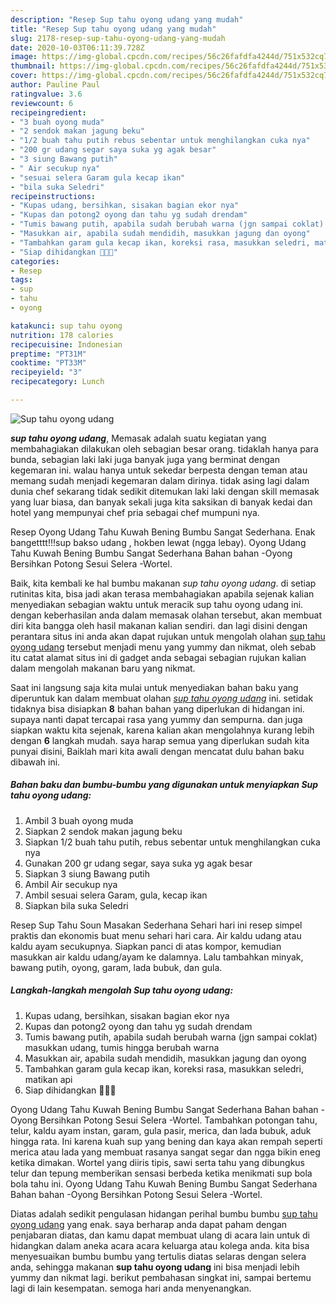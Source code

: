 ```yaml
---
description: "Resep Sup tahu oyong udang yang mudah"
title: "Resep Sup tahu oyong udang yang mudah"
slug: 2178-resep-sup-tahu-oyong-udang-yang-mudah
date: 2020-10-03T06:11:39.728Z
image: https://img-global.cpcdn.com/recipes/56c26fafdfa4244d/751x532cq70/sup-tahu-oyong-udang-foto-resep-utama.jpg
thumbnail: https://img-global.cpcdn.com/recipes/56c26fafdfa4244d/751x532cq70/sup-tahu-oyong-udang-foto-resep-utama.jpg
cover: https://img-global.cpcdn.com/recipes/56c26fafdfa4244d/751x532cq70/sup-tahu-oyong-udang-foto-resep-utama.jpg
author: Pauline Paul
ratingvalue: 3.6
reviewcount: 6
recipeingredient:
- "3 buah oyong muda"
- "2 sendok makan jagung beku"
- "1/2 buah tahu putih rebus sebentar untuk menghilangkan cuka nya"
- "200 gr udang segar saya suka yg agak besar"
- "3 siung Bawang putih"
- " Air secukup nya"
- "sesuai selera Garam gula kecap ikan"
- "bila suka Seledri"
recipeinstructions:
- "Kupas udang, bersihkan, sisakan bagian ekor nya"
- "Kupas dan potong2 oyong dan tahu yg sudah drendam"
- "Tumis bawang putih, apabila sudah berubah warna (jgn sampai coklat) masukkan udang, tumis hingga berubah warna"
- "Masukkan air, apabila sudah mendidih, masukkan jagung dan oyong"
- "Tambahkan garam gula kecap ikan, koreksi rasa, masukkan seledri, matikan api"
- "Siap dihidangkan 🥰😊😊"
categories:
- Resep
tags:
- sup
- tahu
- oyong

katakunci: sup tahu oyong 
nutrition: 178 calories
recipecuisine: Indonesian
preptime: "PT31M"
cooktime: "PT33M"
recipeyield: "3"
recipecategory: Lunch

---
```



![Sup tahu oyong udang](https://img-global.cpcdn.com/recipes/56c26fafdfa4244d/751x532cq70/sup-tahu-oyong-udang-foto-resep-utama.jpg)

<b><i>sup tahu oyong udang</i></b>, Memasak adalah suatu kegiatan yang membahagiakan dilakukan oleh sebagian besar orang. tidaklah hanya para bunda, sebagian laki laki juga banyak juga yang berminat dengan kegemaran ini. walau hanya untuk sekedar berpesta dengan teman atau memang sudah menjadi kegemaran dalam dirinya. tidak asing lagi dalam dunia chef sekarang tidak sedikit ditemukan laki laki dengan skill memasak yang luar biasa, dan banyak sekali juga kita saksikan di banyak kedai dan hotel yang mempunyai chef pria sebagai chef mumpuni nya.

Resep Oyong Udang Tahu Kuwah Bening Bumbu Sangat Sederhana. Enak bangetttt!!!sup bakso udang , hokben lewat (ngga lebay). Oyong Udang Tahu Kuwah Bening Bumbu Sangat Sederhana Bahan bahan -Oyong Bersihkan Potong Sesui Selera -Wortel.

Baik, kita kembali ke hal bumbu makanan <i>sup tahu oyong udang</i>. di setiap rutinitas kita, bisa jadi akan terasa membahagiakan apabila sejenak kalian menyediakan sebagian waktu untuk meracik sup tahu oyong udang ini. dengan keberhasilan anda dalam memasak olahan tersebut, akan membuat diri kita bangga oleh hasil makanan kalian sendiri. dan lagi disini dengan perantara situs ini anda akan dapat rujukan untuk mengolah olahan <u>sup tahu oyong udang</u> tersebut menjadi menu yang yummy dan nikmat, oleh sebab itu catat alamat situs ini di gadget anda sebagai sebagian rujukan kalian dalam mengolah makanan baru yang nikmat.


Saat ini langsung saja kita mulai untuk menyediakan bahan baku yang diperuntuk kan dalam membuat olahan <u><i>sup tahu oyong udang</i></u> ini. setidak tidaknya bisa disiapkan <b>8</b> bahan bahan yang diperlukan di hidangan ini. supaya nanti dapat tercapai rasa yang yummy dan sempurna. dan juga siapkan waktu kita sejenak, karena kalian akan mengolahnya kurang lebih dengan <b>6</b> langkah mudah. saya harap semua yang diperlukan sudah kita punyai disini, Baiklah mari kita awali dengan mencatat dulu bahan baku dibawah ini.

<!--inarticleads1-->

##### Bahan baku dan bumbu-bumbu yang digunakan untuk menyiapkan Sup tahu oyong udang:

1. Ambil 3 buah oyong muda
1. Siapkan 2 sendok makan jagung beku
1. Siapkan 1/2 buah tahu putih, rebus sebentar untuk menghilangkan cuka nya
1. Gunakan 200 gr udang segar, saya suka yg agak besar
1. Siapkan 3 siung Bawang putih
1. Ambil  Air secukup nya
1. Ambil sesuai selera Garam, gula, kecap ikan
1. Siapkan bila suka Seledri


Resep Sup Tahu Soun Masakan Sederhana Sehari hari ini resep simpel praktis dan ekonomis buat menu sehari hari cara. Air kaldu udang atau kaldu ayam secukupnya. Siapkan panci di atas kompor, kemudian masukkan air kaldu udang/ayam ke dalamnya. Lalu tambahkan minyak, bawang putih, oyong, garam, lada bubuk, dan gula. 

<!--inarticleads2-->

##### Langkah-langkah mengolah Sup tahu oyong udang:

1. Kupas udang, bersihkan, sisakan bagian ekor nya
1. Kupas dan potong2 oyong dan tahu yg sudah drendam
1. Tumis bawang putih, apabila sudah berubah warna (jgn sampai coklat) masukkan udang, tumis hingga berubah warna
1. Masukkan air, apabila sudah mendidih, masukkan jagung dan oyong
1. Tambahkan garam gula kecap ikan, koreksi rasa, masukkan seledri, matikan api
1. Siap dihidangkan 🥰😊😊


Oyong Udang Tahu Kuwah Bening Bumbu Sangat Sederhana Bahan bahan -Oyong Bersihkan Potong Sesui Selera -Wortel. Tambahkan potongan tahu, telur, kaldu ayam instan, garam, gula pasir, merica, dan lada bubuk, aduk hingga rata. Ini karena kuah sup yang bening dan kaya akan rempah seperti merica atau lada yang membuat rasanya sangat segar dan ngga bikin eneg ketika dimakan. Wortel yang diiris tipis, sawi serta tahu yang dibungkus telur dan tepung memberikan sensasi berbeda ketika menikmati sup bola bola tahu ini. Oyong Udang Tahu Kuwah Bening Bumbu Sangat Sederhana Bahan bahan -Oyong Bersihkan Potong Sesui Selera -Wortel. 

Diatas adalah sedikit pengulasan hidangan perihal bumbu bumbu <u>sup tahu oyong udang</u> yang enak. saya berharap anda dapat paham dengan penjabaran diatas, dan kamu dapat membuat ulang di acara lain untuk di hidangkan dalam aneka acara acara keluarga atau kolega anda. kita bisa menyesuaikan bumbu bumbu yang tertulis diatas selaras dengan selera anda, sehingga makanan <b>sup tahu oyong udang</b> ini bisa menjadi lebih yummy dan nikmat lagi. berikut pembahasan singkat ini, sampai bertemu lagi di lain kesempatan. semoga hari anda menyenangkan.
